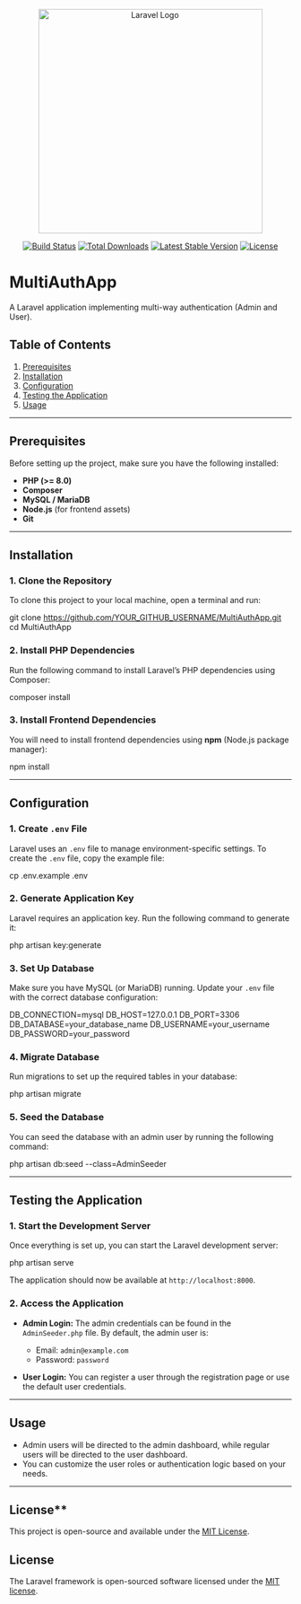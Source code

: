 <p align="center"><a href="https://laravel.com" target="_blank"><img src="https://raw.githubusercontent.com/laravel/art/master/logo-lockup/5%20SVG/2%20CMYK/1%20Full%20Color/laravel-logolockup-cmyk-red.svg" width="400" alt="Laravel Logo"></a></p>

<p align="center">
<a href="https://github.com/laravel/framework/actions"><img src="https://github.com/laravel/framework/workflows/tests/badge.svg" alt="Build Status"></a>
<a href="https://packagist.org/packages/laravel/framework"><img src="https://img.shields.io/packagist/dt/laravel/framework" alt="Total Downloads"></a>
<a href="https://packagist.org/packages/laravel/framework"><img src="https://img.shields.io/packagist/v/laravel/framework" alt="Latest Stable Version"></a>
<a href="https://packagist.org/packages/laravel/framework"><img src="https://img.shields.io/packagist/l/laravel/framework" alt="License"></a>
</p>

# MultiAuthApp

A Laravel application implementing multi-way authentication (Admin and User).

## **Table of Contents**

1. [Prerequisites](#prerequisites)
2. [Installation](#installation)
3. [Configuration](#configuration)
4. [Testing the Application](#testing-the-application)
5. [Usage](#usage)

---

## **Prerequisites**

Before setting up the project, make sure you have the following installed:

- **PHP (>= 8.0)**  
- **Composer**  
- **MySQL / MariaDB**  
- **Node.js** (for frontend assets)  
- **Git**

---

## **Installation**

### 1. **Clone the Repository**

To clone this project to your local machine, open a terminal and run:

git clone https://github.com/YOUR_GITHUB_USERNAME/MultiAuthApp.git
cd MultiAuthApp

### 2. **Install PHP Dependencies**

Run the following command to install Laravel’s PHP dependencies using Composer:

composer install

### 3. **Install Frontend Dependencies**

You will need to install frontend dependencies using **npm** (Node.js package manager):

npm install

---

## **Configuration**

### 1. **Create `.env` File**

Laravel uses an `.env` file to manage environment-specific settings. To create the `.env` file, copy the example file:

cp .env.example .env

### 2. **Generate Application Key**

Laravel requires an application key. Run the following command to generate it:

php artisan key:generate

### 3. **Set Up Database**

Make sure you have MySQL (or MariaDB) running. Update your `.env` file with the correct database configuration:

DB_CONNECTION=mysql
DB_HOST=127.0.0.1
DB_PORT=3306
DB_DATABASE=your_database_name
DB_USERNAME=your_username
DB_PASSWORD=your_password

### 4. **Migrate Database**

Run migrations to set up the required tables in your database:

php artisan migrate

### 5. **Seed the Database**

You can seed the database with an admin user by running the following command:

php artisan db:seed --class=AdminSeeder

---

## **Testing the Application**

### 1. **Start the Development Server**

Once everything is set up, you can start the Laravel development server:

php artisan serve

The application should now be available at `http://localhost:8000`.

### 2. **Access the Application**

- **Admin Login:** The admin credentials can be found in the `AdminSeeder.php` file. By default, the admin user is:
  - Email: `admin@example.com`
  - Password: `password`
  
- **User Login:** You can register a user through the registration page or use the default user credentials.

---

## **Usage**

- Admin users will be directed to the admin dashboard, while regular users will be directed to the user dashboard.
- You can customize the user roles or authentication logic based on your needs.

---

## License**

This project is open-source and available under the [MIT License](LICENSE).


## License

The Laravel framework is open-sourced software licensed under the [MIT license](https://opensource.org/licenses/MIT).
